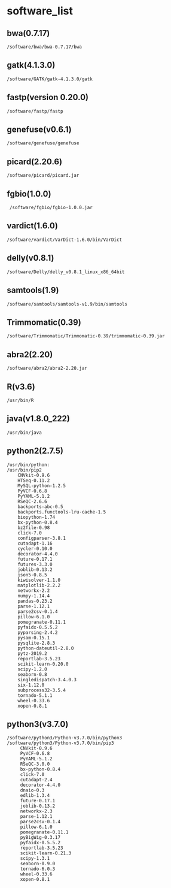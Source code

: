 # software_list

## bwa(0.7.17)
    /software/bwa/bwa-0.7.17/bwa
## gatk(4.1.3.0)
    /software/GATK/gatk-4.1.3.0/gatk
##  fastp(version 0.20.0)
    /software/fastp/fastp
##  genefuse(v0.6.1)
    /software/genefuse/genefuse
##  picard(2.20.6)
    /software/picard/picard.jar
##  fgbio(1.0.0)
     /software/fgbio/fgbio-1.0.0.jar
##  vardict(1.6.0)
    /software/vardict/VarDict-1.6.0/bin/VarDict
##  delly(v0.8.1)
    /software/Delly/delly_v0.8.1_linux_x86_64bit
##  samtools(1.9)
    /software/samtools/samtools-v1.9/bin/samtools
##  Trimmomatic(0.39)
    /software/Trimmomatic/Trimmomatic-0.39/trimmomatic-0.39.jar
##  abra2(2.20)
    /software/abra2/abra2-2.20.jar
##   R(v3.6)
    /usr/bin/R
##   java(v1.8.0_222)
    /usr/bin/java
##  python2(2.7.5)
    /usr/bin/python:
    /usr/bin/pip2
        CNVkit-0.9.6 
        HTSeq-0.11.2 
        MySQL-python-1.2.5 
        PyVCF-0.6.8 
        PyYAML-5.1.2 
        RSeQC-2.6.6 
        backports-abc-0.5 
        backports.functools-lru-cache-1.5 
        biopython-1.74 
        bx-python-0.8.4 
        bz2file-0.98 
        click-7.0 
        configparser-3.8.1 
        cutadapt-1.16 
        cycler-0.10.0 
        decorator-4.4.0 
        future-0.17.1 
        futures-3.3.0 
        joblib-0.13.2 
        json5-0.8.5 
        kiwisolver-1.1.0 
        matplotlib-2.2.2 
        networkx-2.2 
        numpy-1.14.4 
        pandas-0.23.2 
        parse-1.12.1 
        parse2csv-0.1.4 
        pillow-6.1.0 
        pomegranate-0.11.1 
        pyfaidx-0.5.5.2 
        pyparsing-2.4.2 
        pysam-0.15.1 
        pysqlite-2.8.3 
        python-dateutil-2.8.0 
        pytz-2019.2 
        reportlab-3.5.23 
        scikit-learn-0.20.0 
        scipy-1.2.0 
        seaborn-0.8 
        singledispatch-3.4.0.3 
        six-1.12.0 
        subprocess32-3.5.4 
        tornado-5.1.1 
        wheel-0.33.6 
        xopen-0.8.1
##  python3(v3.7.0)
    /software/python3/Python-v3.7.0/bin/python3
    /software/python3/Python-v3.7.0/bin/pip3
         CNVkit-0.9.6 
         PyVCF-0.6.8 
         PyYAML-5.1.2 
         RSeQC-3.0.0 
         bx-python-0.8.4 
         click-7.0 
         cutadapt-2.4 
         decorator-4.4.0 
         dnaio-0.3 
         edlib-1.3.4 
         future-0.17.1 
         joblib-0.13.2 
         networkx-2.3 
         parse-1.12.1 
         parse2csv-0.1.4 
         pillow-6.1.0 
         pomegranate-0.11.1 
         pyBigWig-0.3.17 
         pyfaidx-0.5.5.2 
         reportlab-3.5.23 
         scikit-learn-0.21.3 
         scipy-1.3.1 
         seaborn-0.9.0 
         tornado-6.0.3 
         wheel-0.33.6 
         xopen-0.8.1 